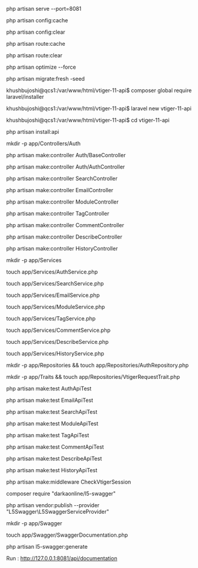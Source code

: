 <!-- Run the project -->

php artisan serve --port=8081

<!-- Clear Commands -->

php artisan config:cache

php artisan config:clear

php artisan route:cache

php artisan route:clear

php artisan optimize --force

<!-- Refresh Database -->

php artisan migrate:fresh -seed

<!-- Project Setup :  -->

khushbujoshi@qcs1:/var/www/html/vtiger-11-api$ composer global require laravel/installer

khushbujoshi@qcs1:/var/www/html/vtiger-11-api$ laravel new vtiger-11-api

khushbujoshi@qcs1:/var/www/html/vtiger-11-api$ cd vtiger-11-api

php artisan install:api

<!-- Controller -->

mkdir -p app/Controllers/Auth

php artisan make:controller Auth/BaseController

php artisan make:controller Auth/AuthController

php artisan make:controller SearchController

php artisan make:controller EmailController

php artisan make:controller ModuleController

php artisan make:controller TagController

php artisan make:controller CommentController

php artisan make:controller DescribeController

php artisan make:controller HistoryController

<!-- Service -->

mkdir -p app/Services

touch app/Services/AuthService.php

touch app/Services/SearchService.php

touch app/Services/EmailService.php

touch app/Services/ModuleService.php

touch app/Services/TagService.php

touch app/Services/CommentService.php

touch app/Services/DescribeService.php

touch app/Services/HistoryService.php

<!-- Repositories -->

mkdir -p app/Repositories && touch app/Repositories/AuthRepository.php

<!-- Trait -->

mkdir -p app/Traits && touch app/Repositories/VtigerRequestTrait.php

<!-- Test Cases -->

php artisan make:test AuthApiTest

php artisan make:test EmailApiTest

php artisan make:test SearchApiTest

php artisan make:test ModuleApiTest

php artisan make:test TagApiTest

php artisan make:test CommentApiTest

php artisan make:test DescribeApiTest

php artisan make:test HistoryApiTest

<!-- Middleware -->

php artisan make:middleware CheckVtigerSession

<!-- Swagger Command -->

composer require "darkaonline/l5-swagger"

php artisan vendor:publish --provider "L5Swagger\L5SwaggerServiceProvider"

mkdir -p app/Swagger

touch app/Swagger/SwaggerDocumentation.php

php artisan l5-swagger:generate

Run : http://127.0.0.1:8081/api/documentation
